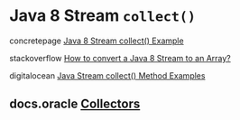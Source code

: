# Java 8 Stream `collect()` 



concretepage [Java 8 Stream collect() Example](https://www.concretepage.com/java/jdk-8/java-8-stream-collect-example)



stackoverflow [How to convert a Java 8 Stream to an Array?](https://stackoverflow.com/questions/23079003/how-to-convert-a-java-8-stream-to-an-array)



digitalocean [Java Stream collect() Method Examples](https://www.digitalocean.com/community/tutorials/java-stream-collect-method-examples)



## docs.oracle [Collectors](https://docs.oracle.com/javase/8/docs/api/java/util/stream/Collectors.html) 
